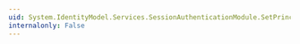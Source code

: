 ```yaml
---
uid: System.IdentityModel.Services.SessionAuthenticationModule.SetPrincipalFromSessionToken(System.IdentityModel.Tokens.SessionSecurityToken)
internalonly: False
---
```

